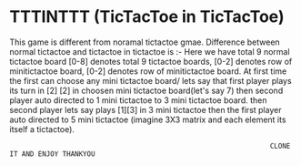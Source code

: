 # TTTINTTT (TicTacToe in TicTacToe)
This game is different from noramal tictactoe gmae. Difference between normal tictactoe and tictactoe in tictactoe is :-
Here we have total 9 normal tictactoe board
[0-8] denotes total 9 tictactoe boards, [0-2] denotes row of minitictactoe board, [0-2] denotes row of minitictactoe board.
At first time the first can choose any mini tictactoe board/
lets say that first player plays its turn in [2] [2] in choosen mini tictactoe board(let's say 7) then second player auto directed to 1 mini tictactoe to 3 mini tictactoe board. then second player lets say plays [1][3] in 3 mini tictactoe then the first player auto directed to 5 mini tictactoe (imagine 3X3 matrix and each element its itself a tictactoe).




                                                                    CLONE IT AND ENJOY THANKYOU
